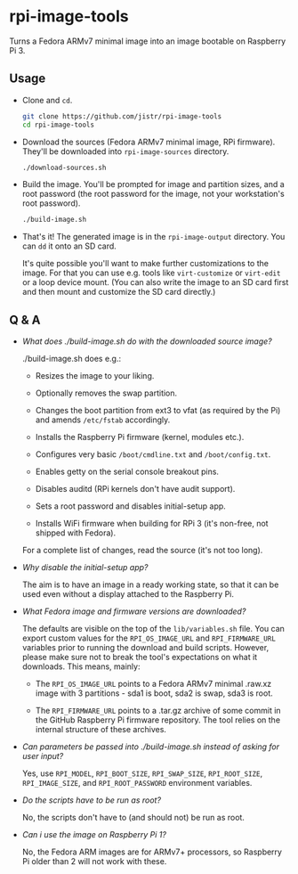 rpi-image-tools
===============

Turns a Fedora ARMv7 minimal image into an image bootable on Raspberry
Pi 3.

Usage
-----

* Clone and `cd`.

  ```bash
  git clone https://github.com/jistr/rpi-image-tools
  cd rpi-image-tools
  ```

* Download the sources (Fedora ARMv7 minimal image, RPi
  firmware). They'll be downloaded into `rpi-image-sources` directory.

  ```bash
  ./download-sources.sh
  ```

* Build the image. You'll be prompted for image and partition sizes,
  and a root password (the root password for the image, not your
  workstation's root password).

  ```bash
  ./build-image.sh
  ```

* That's it! The generated image is in the `rpi-image-output`
  directory. You can `dd` it onto an SD card.

  It's quite possible you'll want to make further customizations to
  the image. For that you can use e.g. tools like `virt-customize` or
  `virt-edit` or a loop device mount. (You can also write the image to
  an SD card first and then mount and customize the SD card directly.)

Q & A
-----

* *What does ./build-image.sh do with the downloaded source image?*

  ./build-image.sh does e.g.:

  * Resizes the image to your liking.

  * Optionally removes the swap partition.

  * Changes the boot partition from ext3 to vfat (as required by the
    Pi) and amends `/etc/fstab` accordingly.

  * Installs the Raspberry Pi firmware (kernel, modules etc.).

  * Configures very basic `/boot/cmdline.txt` and
    `/boot/config.txt`.

  * Enables getty on the serial console breakout pins.

  * Disables auditd (RPi kernels don't have audit support).

  * Sets a root password and disables initial-setup app.

  * Installs WiFi firmware when building for RPi 3 (it's non-free, not
    shipped with Fedora).

  For a complete list of changes, read the source (it's not too long).

* *Why disable the initial-setup app?*

  The aim is to have an image in a ready working state, so that it can
  be used even without a display attached to the Raspberry Pi.

* *What Fedora image and firmware versions are downloaded?*

  The defaults are visible on the top of the `lib/variables.sh`
  file. You can export custom values for the `RPI_OS_IMAGE_URL` and
  `RPI_FIRMWARE_URL` variables prior to running the download and build
  scripts. However, please make sure not to break the tool's
  expectations on what it downloads. This means, mainly:

  * The `RPI_OS_IMAGE_URL` points to a Fedora ARMv7 minimal .raw.xz
    image with 3 partitions - sda1 is boot, sda2 is swap, sda3 is
    root.

  * The `RPI_FIRMWARE_URL` points to a .tar.gz archive of some
    commit in the GitHub Raspberry Pi firmware repository. The tool
    relies on the internal structure of these archives.

* *Can parameters be passed into ./build-image.sh instead of asking
  for user input?*

  Yes, use `RPI_MODEL`, `RPI_BOOT_SIZE`, `RPI_SWAP_SIZE`,
  `RPI_ROOT_SIZE`, `RPI_IMAGE_SIZE`, and `RPI_ROOT_PASSWORD`
  environment variables.

* *Do the scripts have to be run as root?*

  No, the scripts don't have to (and should not) be run as root.

* *Can i use the image on Raspberry Pi 1?*

  No, the Fedora ARM images are for ARMv7+ processors, so Raspberry Pi
  older than 2 will not work with these.
